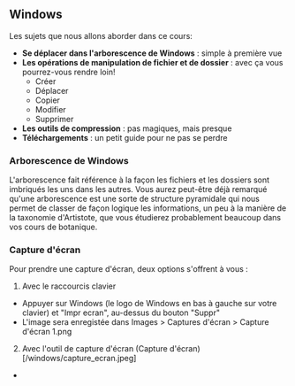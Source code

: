 ## Windows
Les sujets que nous allons aborder dans ce cours:
- **Se déplacer dans l'arborescence de Windows** : simple à première vue
- **Les opérations de manipulation de fichier et de dossier** : avec ça vous pourrez-vous rendre loin! 
  - Créer
  - Déplacer
  - Copier
  - Modifier
  - Supprimer
- **Les outils de compression** : pas magiques, mais presque
- **Téléchargements** : un petit guide pour ne pas se perdre

### Arborescence de Windows
L'arborescence fait référence à la façon les fichiers et les dossiers sont imbriqués les uns dans les autres. Vous aurez peut-être déjà remarqué qu'une arborescence est une sorte de structure pyramidale qui nous permet de classer de façon logique les informations, un peu à la manière de la taxonomie d'Artistote, que vous étudierez probablement beaucoup dans vos cours de botanique.

### Capture d'écran
Pour prendre une capture d'écran, deux options s'offrent à vous :
1. Avec le raccourcis clavier
  - Appuyer sur Windows (le logo de Windows en bas à gauche sur votre clavier) et "Impr ecran", au-dessus du bouton "Suppr"
  - L'image sera enregistée dans Images > Captures d'écran > Capture d'écran 1.png
2. Avec l'outil de capture d'écran (Capture d'écran)[/windows/capture_ecran.jpeg]
  - 
